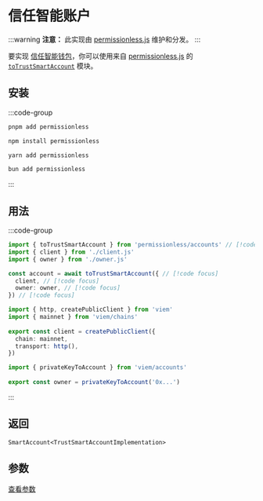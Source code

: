 # 信任智能账户

:::warning
**注意：** 此实现由 [permissionless.js](https://docs.pimlico.io/permissionless) 维护和分发。
:::

要实现 [信任智能钱包](https://developer.trustwallet.com/developer/barz-smart-wallet/build-with-trust-wallet-and-barz-aa-sdk)，你可以使用来自 [permissionless.js](https://docs.pimlico.io/permissionless/) 的 [`toTrustSmartAccount`](https://docs.pimlico.io/permissionless/reference/accounts/toTrustSmartAccount) 模块。

## 安装

:::code-group
```bash [pnpm]
pnpm add permissionless
```

```bash [npm]
npm install permissionless
```

```bash [yarn]
yarn add permissionless
```

```bash [bun]
bun add permissionless
```
:::

## 用法

:::code-group

```ts twoslash [example.ts]
import { toTrustSmartAccount } from 'permissionless/accounts' // [!code focus]
import { client } from './client.js'
import { owner } from './owner.js'

const account = await toTrustSmartAccount({ // [!code focus]
  client, // [!code focus]
  owner: owner, // [!code focus]
}) // [!code focus]
```

```ts twoslash [client.ts] filename="config.ts"
import { http, createPublicClient } from 'viem'
import { mainnet } from 'viem/chains'
 
export const client = createPublicClient({
  chain: mainnet,
  transport: http(),
})
```

```ts twoslash [owner.ts (私钥)] filename="owner.ts"
import { privateKeyToAccount } from 'viem/accounts'
 
export const owner = privateKeyToAccount('0x...')
```
:::

## 返回

`SmartAccount<TrustSmartAccountImplementation>`

## 参数

[查看参数](https://docs.pimlico.io/permissionless/reference/accounts/toTrustSmartAccount#parameters)